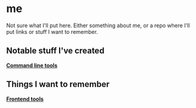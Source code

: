 # me

Not sure what I'll put here. Either something about me, or a repo where I'll put links or stuff I want to remember.

## Notable stuff I've created

**[Command line tools](/commandline-tools.md)**

## Things I want to remember

**[Frontend tools](/frontend-tools.md)**
